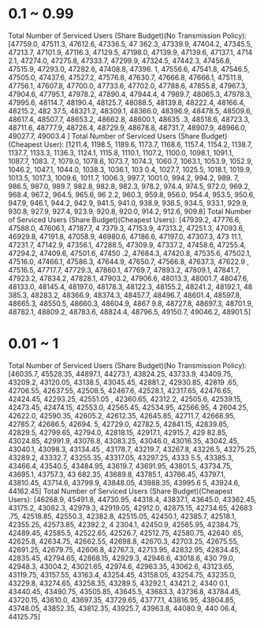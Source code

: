 # 0.1 ~ 0.99
Total Number of Serviced Users (Share Budget)(No Transmission Policy): [47759.0, 47511.3, 47612.6, 47336.5, 47
362.3, 47339.9, 47404.2, 47345.5, 47213.7, 47101.9, 47116.3, 47129.5, 47198.0, 47139.9, 47139.6, 47137.1, 4714
2.1, 47274.0, 47275.8, 47333.7, 47299.9, 47324.5, 47442.3, 47456.8, 47515.9, 47293.0, 47282.6, 47408.8, 47396.
1, 47556.6, 47541.8, 47546.5, 47505.0, 47437.6, 47527.2, 47576.8, 47630.7, 47666.8, 47666.1, 47511.8, 47756.1,
 47607.8, 47700.0, 47733.6, 47702.0, 47788.6, 47855.8, 47967.3, 47904.6, 47795.1, 47978.2, 47890.4, 47944.4, 4
7989.7, 48065.3, 47978.3, 47995.6, 48114.7, 48190.4, 48125.7, 48088.5, 48139.8, 48222.4, 48166.4, 48215.2, 482
37.5, 48321.2, 48309.1, 48366.0, 48396.9, 48478.5, 48509.6, 48617.4, 48507.7, 48653.2, 48662.8, 48600.1, 48635
.3, 48518.6, 48723.3, 48711.6, 48777.9, 48726.4, 48729.9, 48678.8, 48731.7, 48907.9, 48966.0, 49027.7, 49003.4
]
Total Number of Serviced Users (Share Budget)(Cheapest User): [1211.4, 1198.5, 1189.6, 1173.7, 1168.6, 1157.4,
 1154.2, 1138.7, 1137.7, 1133.3, 1136.3, 1124.1, 1115.8, 1110.1, 1107.2, 1100.0, 1098.1, 1091.1, 1087.7, 1083.
7, 1079.0, 1078.6, 1073.7, 1074.3, 1060.7, 1063.1, 1053.9, 1052.9, 1046.2, 1047.1, 1044.0, 1038.3, 1036.1, 103
0.4, 1027.7, 1025.5, 1018.1, 1019.9, 1013.5, 1017.3, 1009.6, 1011.7, 1006.3, 997.7, 1001.0, 994.2, 994.2, 989.
7, 986.5, 987.0, 989.7, 982.8, 982.8, 982.3, 978.2, 974.4, 974.5, 972.0, 969.2, 968.4, 967.2, 964.5, 965.6, 96
2.2, 960.3, 959.8, 956.0, 954.4, 953.5, 950.6, 947.9, 946.1, 944.2, 942.9, 941.5, 941.0, 938.9, 936.5, 934.5,
933.1, 929.9, 930.8, 927.9, 927.4, 923.9, 920.8, 920.0, 914.2, 912.6, 909.8]
Total Number of Serviced Users (Share Budget)(Cheapest Users): [47939.2, 47776.6, 47588.0, 47606.1, 47187.7, 4
7379.3, 47153.9, 47313.2, 47251.3, 47093.6, 46929.8, 47191.8, 47058.9, 46980.6, 47186.6, 47197.0, 47307.3, 473
11.1, 47231.7, 47142.9, 47356.1, 47288.5, 47309.9, 47337.2, 47458.6, 47255.4, 47294.2, 47409.6, 47501.6, 47450
.2, 47684.3, 47420.8, 47535.6, 47502.1, 47516.0, 47466.1, 47586.3, 47644.9, 47650.7, 47566.8, 47637.3, 47622.9
, 47516.5, 47717.7, 47729.3, 47860.1, 47769.7, 47893.2, 47809.1, 47841.7, 47923.2, 47834.2, 47828.1, 47903.2,
47906.6, 48013.3, 48001.7, 48047.6, 48133.0, 48145.4, 48197.0, 48178.3, 48122.3, 48155.2, 48241.2, 48192.1, 48
385.3, 48283.2, 48366.9, 48374.3, 48457.7, 48496.7, 48601.4, 48597.8, 48665.3, 48550.5, 48660.3, 48604.9, 4867
9.8, 48727.8, 48697.3, 48701.9, 48782.1, 48809.2, 48783.6, 48824.4, 48796.5, 49150.7, 49046.2, 48901.5]

# 0.01 ~ 1
Total Number of Serviced Users (Share Budget)(No Transmission Policy): [46035.7, 45528.35, 44897.1,
44273.1, 43824.25, 43733.9, 43409.75, 43209.2, 43120.05, 43138.5, 43045.45, 42881.2, 42930.85, 42819
.65, 42706.55, 42637.55, 42508.5, 42467.6, 42528.1, 42317.65, 42476.65, 42424.45, 42293.25, 42551.05
, 42360.65, 42312.2, 42505.6, 42539.15, 42473.45, 42474.15, 42553.0, 42565.45, 42534.95, 42566.95, 4
2604.25, 42622.0, 42590.35, 42605.2, 42612.35, 42645.85, 42711.7, 42668.95, 42785.7, 42686.5, 42694.
5, 42729.0, 42782.5, 42841.15, 42839.85, 42829.5, 42799.65, 42794.0, 42818.15, 42917.1, 42915.7, 429
82.85, 43024.85, 42991.9, 43076.8, 43083.25, 43046.0, 43016.35, 43042.45, 43040.1, 43098.3, 43134.45
, 43178.7, 43219.7, 43267.8, 43226.5, 43275.25, 43289.2, 43332.7, 43255.35, 43317.05, 43297.25, 4333
5.5, 43385.3, 43466.4, 43540.5, 43484.95, 43619.7, 43691.95, 43801.5, 43734.75, 43695.1, 43757.3, 43
682.35, 43689.8, 43785.1, 43766.45, 43797.1, 43810.45, 43714.6, 43799.9, 43848.05, 43988.35, 43995.6
5, 43924.6, 44162.45]
Total Number of Serviced Users (Share Budget)(Cheapest Users): [46268.9, 45491.8, 44730.95, 44318.4,
 43837.1, 43645.0, 43362.45, 43175.2, 43082.3, 42979.3, 42919.05, 42912.0, 42875.15, 42734.65, 42683
.75, 42518.85, 42550.3, 42382.8, 42515.05, 42450.1, 42385.7, 42518.1, 42355.25, 42573.85, 42392.2, 4
2304.1, 42450.9, 42565.95, 42384.75, 42489.45, 42585.5, 42522.65, 42526.7, 42512.75, 42580.75, 42640
.65, 42625.8, 42634.75, 42662.55, 42698.8, 42670.3, 42703.25, 42675.55, 42691.25, 42679.75, 42606.8,
 42767.3, 42713.95, 42832.95, 42834.45, 42835.45, 42794.65, 42868.15, 42929.3, 42946.6, 43018.6, 430
79.0, 42948.3, 43004.2, 43021.65, 42974.6, 42963.35, 43062.6, 43123.65, 43119.75, 43157.55, 43163.4,
 43254.45, 43158.05, 43254.75, 43235.0, 43229.8, 43274.65, 43258.35, 43289.5, 43292.1, 43421.2, 4340
0.1, 43440.45, 43490.75, 43505.85, 43645.5, 43683.3, 43736.8, 43784.45, 43720.15, 43610.0, 43697.35,
 43729.65, 43777.1, 43816.95, 43804.85, 43748.05, 43852.35, 43812.35, 43925.7, 43963.8, 44080.9, 440
06.4, 44125.75]
